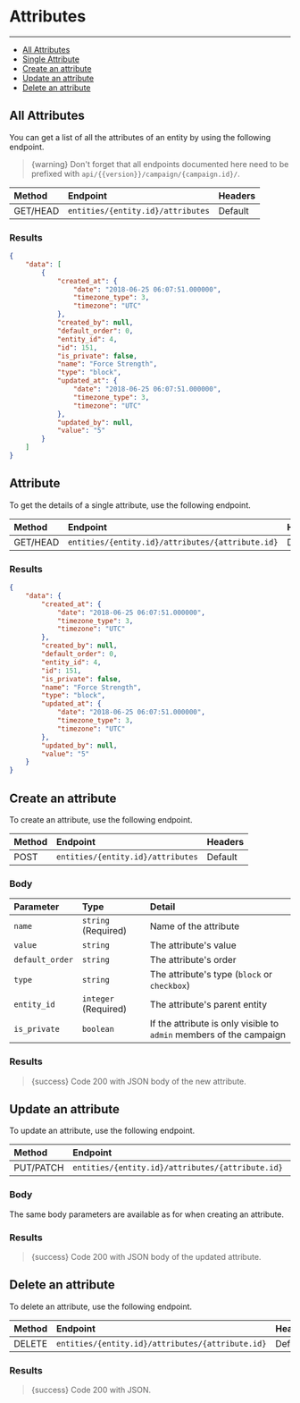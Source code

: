 # Attributes

---

- [All Attributes](#all-attributes)
- [Single Attribute](#attribute)
- [Create an attribute](#create-attribute)
- [Update an attribute](#update-attribute)
- [Delete an attribute](#delete-attribute)

<a name="all-attributes"></a>
## All Attributes

You can get a list of all the attributes of an entity by using the following endpoint.

> {warning} Don't forget that all endpoints documented here need to be prefixed with `api/{{version}}/campaign/{campaign.id}/`.


| Method | Endpoint| Headers |
| :- |   :-   |  :-  |
| GET/HEAD | `entities/{entity.id}/attributes` | Default |

### Results
```json
{
    "data": [
        {
            "created_at": {
                "date": "2018-06-25 06:07:51.000000",
                "timezone_type": 3,
                "timezone": "UTC"
            },
            "created_by": null,
            "default_order": 0,
            "entity_id": 4,
            "id": 151,
            "is_private": false,
            "name": "Force Strength",
            "type": "block",
            "updated_at": {
                "date": "2018-06-25 06:07:51.000000",
                "timezone_type": 3,
                "timezone": "UTC"
            },
            "updated_by": null,
            "value": "5"
        }
    ]
}
```


<a name="attribute"></a>
## Attribute

To get the details of a single attribute, use the following endpoint.

| Method | Endpoint| Headers |
| :- |   :-   |  :-  |
| GET/HEAD | `entities/{entity.id}/attributes/{attribute.id}` | Default |

### Results
```json
{
    "data": {
        "created_at": {
            "date": "2018-06-25 06:07:51.000000",
            "timezone_type": 3,
            "timezone": "UTC"
        },
        "created_by": null,
        "default_order": 0,
        "entity_id": 4,
        "id": 151,
        "is_private": false,
        "name": "Force Strength",
        "type": "block",
        "updated_at": {
            "date": "2018-06-25 06:07:51.000000",
            "timezone_type": 3,
            "timezone": "UTC"
        },
        "updated_by": null,
        "value": "5"
    }
}
```


<a name="create-attribute"></a>
## Create an attribute

To create an attribute, use the following endpoint.

| Method | Endpoint| Headers |
| :- |   :-   |  :-  |
| POST | `entities/{entity.id}/attributes` | Default |

### Body

| Parameter | Type | Detail |
| :- |   :-   |  :-  |
| `name` | `string` (Required) | Name of the attribute |
| `value` | `string` | The attribute's value |
| `default_order` | `string` | The attribute's order |
| `type` | `string` | The attribute's type (`block` or `checkbox`) |
| `entity_id` | `integer` (Required) | The attribute's parent entity |
| `is_private` | `boolean` | If the attribute is only visible to `admin` members of the campaign |

### Results

> {success} Code 200 with JSON body of the new attribute.


<a name="update-attribute"></a>
## Update an attribute

To update an attribute, use the following endpoint.

| Method | Endpoint| Headers |
| :- |   :-   |  :-  |
| PUT/PATCH | `entities/{entity.id}/attributes/{attribute.id}` | Default |

### Body

The same body parameters are available as for when creating an attribute.

### Results

> {success} Code 200 with JSON body of the updated attribute.


<a name="delete-attribute"></a>
## Delete an attribute

To delete an attribute, use the following endpoint.

| Method | Endpoint| Headers |
| :- |   :-   |  :-  |
| DELETE | `entities/{entity.id}/attributes/{attribute.id}` | Default |

### Results

> {success} Code 200 with JSON.
